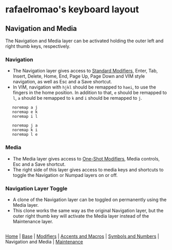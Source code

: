 # rafaelromao's keyboard layout

## Navigation and Media
The Navigation and Media layer can be activated holding the outer left and right thumb keys, respectively.

### Navigation
- The Navigation layer gives access to [Standard Modifiers](modifiers.md#standard-modifiers), Enter, Tab, Insert, Delete, Home, End, Page Up, Page Down and VIM style navigation, as well as Esc and a Save shortcut.
- In VIM, navigation with `hjkl` should be remapped to `haei`, to use the fingers in the home position. In addition to that, `e` should be remapped to `l`, `a` should be remapped to `k` and `i` should be remapped to `j`.

```vim
   noremap a j
   noremap e k
   noremap i l

   noremap j a
   noremap k i
   noremap l e
```
        
### Media
- The Media layer gives access to [One-Shot Modifiers](modifiers.md#one-shot-modifiers), Media controls, Esc and a Save shortcut.
- The right side of this layer gives access to media keys and shortcuts to toggle the Navigation or Numpad layers on or off.

### Navigation Layer Toggle
- A clone of the Navigation layer can be toggled on permanently using the Media layer.
- This clone works the same way as the original Navigation layer, but the outer right thumb key will activate the Media layer instead of the Maintenance layer.

##
[Home](../readme.md) | 
[Base](base.md) |
[Modifiers](modifiers.md) |
[Accents and Macros](macros.md) |
[Symbols and Numbers](symbols.md) |
Navigation and Media |
[Maintenance](maintenance.md)
